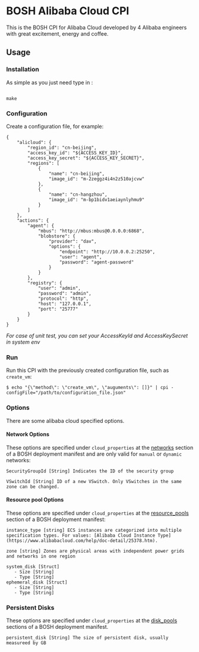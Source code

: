# BOSH Alibaba Cloud CPI

This is the BOSH CPI for Alibaba Cloud developed by 4 Alibaba engineers with great excitement, energy and coffee.

## Usage

### Installation

As simple as you just need type in :

```

make

```

### Configuration

Create a configuration file, for example:

```
{
    "alicloud": {
        "region_id": "cn-beijing",
        "access_key_id": "${ACCESS_KEY_ID}",
        "access_key_secret": "${ACCESS_KEY_SECRET}",
        "regions": [
            {
                "name": "cn-beijing",
                "image_id": "m-2zeggz4i4n2z510ajcvw"
            },
            {
                "name": "cn-hangzhou",
                "image_id": "m-bp1bidv1aeiaynlyhmu9"
            }
        ]
    },
    "actions": {
        "agent": {
            "mbus": "http://mbus:mbus@0.0.0.0:6868",
            "blobstore": {
                "provider": "dav",
                "options": {
                    "endpoint": "http://10.0.0.2:25250",
                    "user": "agent",
                    "password": "agent-password"
                }
            }
        },
        "registry": {
            "user": "admin",
            "password": "admin",
            "protocol": "http",
            "host": "127.0.0.1",
            "port": "25777"
        }
    }
}
```

*For case of unit test, you can set your AccessKeyId and AccessKeySecret in system env*

### Run

Run this CPI with the previously created configuration file, such as `create_vm`:

```
$ echo "{\"method\": \"create_vm\", \"auguments\": []}" | cpi -configFile="/path/to/configuration_file.json"
```

### Options

There are some alibaba cloud specified options.

#### Network Options

These options are specified under `cloud_properties` at the [networks](http://bosh.io/docs/networks.html) section of a BOSH deployment manifest and are only valid for `manual` or `dynamic` networks:


```
SecurityGroupId [String] Indicates the ID of the security group

VSwitchId [String] ID of a new VSwitch. Only VSwitches in the same zone can be changed.
```

#### Resource pool Options

These options are specified under `cloud_properties` at the [resource_pools](http://bosh.io/docs/deployment-basics.html#resource-pools) section of a BOSH deployment manifest:

```
instance_type [string] ECS instances are categorized into multiple specification types. For values: [Alibaba Cloud Instance Type](https://www.alibabacloud.com/help/doc-detail/25378.htm).

zone [string] Zones are physical areas with independent power grids and networks in one region

system_disk [Struct]
   - Size [String]
   - Type [String]
ephemeral_disk [Struct]
   - Size [String]
   - Type [String]
```

### Persistent Disks

These options are specified under `cloud_properties` at the [disk_pools](http://bosh.io/docs/persistent-disks.html#persistent-disk-pool) sections of a BOSH deployment manifest.

```
persistent_disk [String] The size of persistent disk, usually measureed by GB
```


